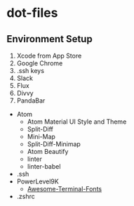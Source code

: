 # dot-files

## Environment Setup
1. Xcode from App Store
1. Google Chrome
1. .ssh keys
1. Slack
1. Flux
1. Divvy
1. PandaBar

* Atom
  * Atom Material UI Style and Theme
  * Split-Diff
  * Mini-Map
  * Split-Diff-Minimap
  * Atom Beautify
  * linter
  * linter-babel
* .ssh
* PowerLevel9K
  * [Awesome-Terminal-Fonts](https://github.com/gabrielelana/awesome-terminal-fonts)
* .zshrc
